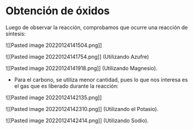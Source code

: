 # Obtención de óxidos

Luego de observar la reacción, comprobamos que ocurre una reacción de síntesis:

![[Pasted image 20220124141504.png]]

![[Pasted image 20220124141754.png]]
(Utilizando Azufre)

![[Pasted image 20220124141918.png]]
(Utilizando Magnesio).

- Para el carbono, se utiliza menor cantidad, pues lo que nos interesa es el gas que es liberado durante la reacción:

![[Pasted image 20220124142135.png]]

![[Pasted image 20220124142310.png]]
(Utilizando el Potasio).

![[Pasted image 20220124142414.png]]
(Utilizando Sodio).